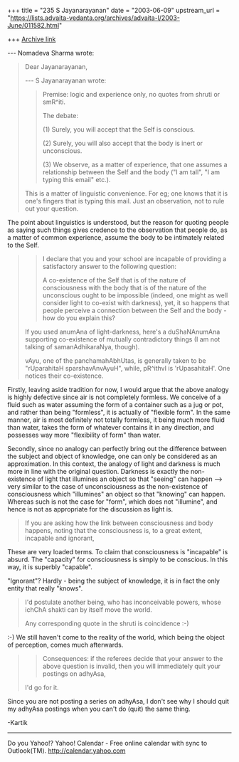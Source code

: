 +++
title = "235 S Jayanarayanan"
date = "2003-06-09"
upstream_url = "https://lists.advaita-vedanta.org/archives/advaita-l/2003-June/011582.html"

+++
[Archive link](https://lists.advaita-vedanta.org/archives/advaita-l/2003-June/011582.html)

--- Nomadeva Sharma <nomadeva at yahoo.com> wrote:
> Dear Jayanarayanan,
> 
> --- S Jayanarayanan <sjayana at yahoo.com> wrote:
>  
> > Premise: logic and experience only, no quotes from
> > shruti or smR^iti.
> > 
> > The debate:
> > 
> > (1) Surely, you will accept that the Self is
> > conscious.
> > 
> > (2) Surely, you will also accept that the body is
> > inert or unconscious. 
> > 
> > (3) We observe, as a matter of experience, that
> one
> > assumes a relationship between the Self and the
> body
> > ("I am tall", "I am typing this email" etc.). 
> 
> This is a matter of linguistic convenience. For eg;
> one knows that it is one's fingers that is typing
> this
> mail. Just an observation, not to rule out your
> question.
> 

The point about linguistics is understood, but the
reason for quoting people as saying such things gives
credence to the observation that people do, as a
matter of common experience, assume the body to be
intimately related to the Self. 

> > I declare that you and your school are incapable
> of
> > providing a satisfactory answer to the following
> > question:
> > 
> > A co-existence of the Self that is of the nature
> of
> > consciousness with the body that is of the nature
> of
> > the unconscious ought to be impossible (indeed,
> one
> > might as well consider light to co-exist with
> > darkness), yet, it so happens that people perceive
> a
> > connection between the Self and the body - how do
> > you explain this?
> 
> If you used anumAna of light-darkness, here's a
> duShaNAnumAna supporting co-existence of mutually
> contradictory things (I am not talking of
> samanAdhikaraNya, though).
> 
> vAyu, one of the panchamahAbhUtas, is generally
> taken
> to be "rUparahitaH sparshavAnvAyuH", while, pR^ithvI
> is 'rUpasahitaH'. One notices their co-existence.
> 

Firstly, leaving aside tradition for now, I would
argue that the above analogy is highly defective since
air is not completely formless. We conceive of a fluid
such as water assuming the form of a container such as
a jug or pot, and rather than being "formless", it is
actually of "flexible form". In the same manner, air
is most definitely not totally formless, it being much
more fluid than water, takes the form of whatever
contains it in any direction, and possesses way more
"flexibility of form" than water.

Secondly, since no analogy can perfectly bring out the
difference between the subject and object of
knowledge, one can only be considered as an
approximation. In this context, the analogy of light
and darkness is much more in line with the original
question. Darkness is exactly the non-existence of
light that illumines an object so that "seeing" can
happen --> very similar to the case of unconsciousness
as the non-existence of consciousness which
"illumines" an object so that "knowing" can happen.
Whereas such is not the case for "form", which does
not "illumine", and hence is not as appropriate for
the discussion as light is. 

> If you are asking how the link between consciousness
> and body happens, noting that the consciousness is,
> to
> a great extent, incapable and ignorant,

These are very loaded terms. To claim that
consciousness is "incapable" is absurd. The "capacity"
for consciousness is simply to be conscious. In this
way, it is superbly "capable".

"Ignorant"? Hardly - being the subject of knowledge,
it is in fact the only entity that really "knows".

> I'd
> postulate
> another being, who has inconceivable powers, whose
> ichChA shakti can by itself move the world.
> 
> Any corresponding quote in the shruti is coincidence
> :-)
> 

:-) We still haven't come to the reality of the world,
which being the object of perception, comes much
afterwards. 

> > Consequences: if the referees decide that your
> > answer to the above question is invalid, then you 
> > will immediately quit your postings on adhyAsa, 
> 
> I'd go for it.
> 

Since you are not posting a series on adhyAsa, I don't
see why I should quit my adhyAsa postings when you
can't do (quit) the same thing. 

-Kartik

__________________________________
Do you Yahoo!?
Yahoo! Calendar - Free online calendar with sync to Outlook(TM).
http://calendar.yahoo.com

